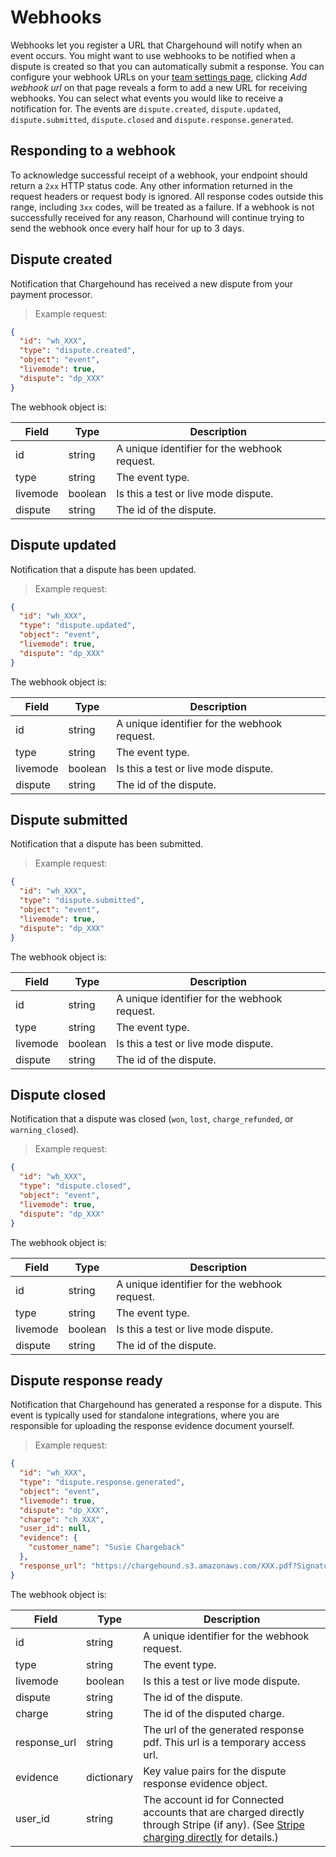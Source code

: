 # Webhooks

Webhooks let you register a URL that Chargehound will notify when an event occurs. You might want to use webhooks to be notified when a dispute is created so that you can automatically submit a response. You can configure your webhook URLs on your [team settings page](https://www.chargehound.com/dashboard/settings/api#webhook-urls), clicking *Add webhook url* on that page reveals a form to add a new URL for receiving webhooks. You can select what events you would like to receive a notification for. The events are `dispute.created`, `dispute.updated`, `dispute.submitted`, `dispute.closed` and `dispute.response.generated`.

## Responding to a webhook

To acknowledge successful receipt of a webhook, your endpoint should return a `2xx` HTTP status code. Any other information returned in the request headers or request body is ignored. All response codes outside this range, including `3xx` codes, will be treated as a failure. If a webhook is not successfully received for any reason, Charhound will continue trying to send the webhook once every half hour for up to 3 days.

## Dispute created

Notification that Chargehound has received a new dispute from your payment processor.

> Example request:

```json
{
  "id": "wh_XXX",
  "type": "dispute.created",
  "object": "event",
  "livemode": true,
  "dispute": "dp_XXX"
}
```

The webhook object is:

| Field | Type | Description |
|---------------------|---------|-----------|
| id | string | A unique identifier for the webhook request. |
| type | string | The event type. |
| livemode | boolean | Is this a test or live mode dispute. |
| dispute | string | The id of the dispute. |

## Dispute updated

Notification that a dispute has been updated.

> Example request:

```json
{
  "id": "wh_XXX",
  "type": "dispute.updated",
  "object": "event",
  "livemode": true,
  "dispute": "dp_XXX"
}
```

The webhook object is:

| Field | Type | Description |
|---------------------|---------|-----------|
| id | string | A unique identifier for the webhook request. |
| type | string | The event type. |
| livemode | boolean | Is this a test or live mode dispute. |
| dispute | string | The id of the dispute. |

## Dispute submitted

Notification that a dispute has been submitted.

> Example request:

```json
{
  "id": "wh_XXX",
  "type": "dispute.submitted",
  "object": "event",
  "livemode": true,
  "dispute": "dp_XXX"
}
```

The webhook object is:

| Field | Type | Description |
|---------------------|---------|-----------|
| id | string | A unique identifier for the webhook request. |
| type | string | The event type. |
| livemode | boolean | Is this a test or live mode dispute. |
| dispute | string | The id of the dispute. |

## Dispute closed

Notification that a dispute was closed (`won`, `lost`, `charge_refunded`, or `warning_closed`).

> Example request:

```json
{
  "id": "wh_XXX",
  "type": "dispute.closed",
  "object": "event",
  "livemode": true,
  "dispute": "dp_XXX"
}
```

The webhook object is:

| Field | Type | Description |
|---------------------|---------|-----------|
| id | string | A unique identifier for the webhook request. |
| type | string | The event type. |
| livemode | boolean | Is this a test or live mode dispute. |
| dispute | string | The id of the dispute. |

## Dispute response ready

Notification that Chargehound has generated a response for a dispute. This event is typically used for standalone integrations, where you are responsible for uploading the response evidence document yourself.

> Example request:

```json
{
  "id": "wh_XXX",
  "type": "dispute.response.generated",
  "object": "event",
  "livemode": true,
  "dispute": "dp_XXX",
  "charge": "ch_XXX",
  "user_id": null,
  "evidence": {
    "customer_name": "Susie Chargeback"
  },
  "response_url": "https://chargehound.s3.amazonaws.com/XXX.pdf?Signature=XXX&Expires=XXX&AWSAccessKeyId=XXX"
}
```

The webhook object is:

| Field | Type | Description |
|---------------------|---------|-----------|
| id | string | A unique identifier for the webhook request. |
| type | string | The event type. |
| livemode | boolean | Is this a test or live mode dispute. |
| dispute | string | The id of the dispute. |
| charge | string| The id of the disputed charge. |
| response_url | string | The url of the generated response pdf. This url is a temporary access url. |
| evidence | dictionary | Key value pairs for the dispute response evidence object. |
| user_id | string | The account id for Connected accounts that are charged directly through Stripe (if any). (See [Stripe charging directly](#stripe-charging-directly) for details.) |
